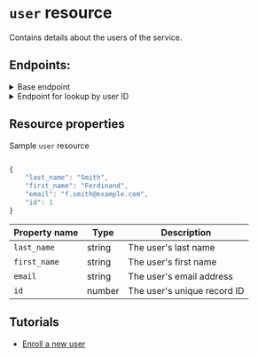 # `user` resource

Contains details about the users of the service.

## Endpoints:
<details><summary>Base endpoint</summary>

```shell

{server_url}/users
```

</details>

<details><summary>Endpoint for lookup by user ID</summary>

```shell

{server_url}/users/1
```

</details>


## Resource properties

Sample `user` resource

```js

{
    "last_name": "Smith",
    "first_name": "Ferdinand",
    "email": "f.smith@example.com",
    "id": 1
}
```

| Property name | Type | Description |
| ------------- | ----------- | ----------- |
| `last_name` | string | The user's last name |
| `first_name` | string | The user's first name |
| `email` | string | The user's email address |
| `id` | number | The user's unique record ID |

## Tutorials

* [Enroll a new user](https://github.com/cnjoyce1225/to-do-service-au24/blob/b4f835b01f271d14f87f50e1213c8dfc8dc59eb9/docs/tutorials/tutorial_cjoyce.md)
